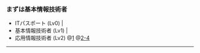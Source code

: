 ### まずは基本情報技術者

- ITパスポート (Lv0) |
- 基本情報技術者 (Lv1) |
- 応用情報技術者 (Lv2)
@[1](ハイライト行の解説も記述できます。)
@[2-4](コメントは[]の右に記述します。)
---
